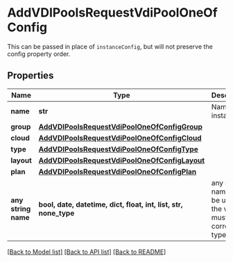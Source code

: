 # AddVDIPoolsRequestVdiPoolOneOfConfig

This can be passed in place of `instanceConfig`, but will not preserve the config property order.

## Properties
Name | Type | Description | Notes
------------ | ------------- | ------------- | -------------
**name** | **str** | Name of instance | 
**group** | [**AddVDIPoolsRequestVdiPoolOneOfConfigGroup**](AddVDIPoolsRequestVdiPoolOneOfConfigGroup.md) |  | 
**cloud** | [**AddVDIPoolsRequestVdiPoolOneOfConfigCloud**](AddVDIPoolsRequestVdiPoolOneOfConfigCloud.md) |  | 
**type** | [**AddVDIPoolsRequestVdiPoolOneOfConfigType**](AddVDIPoolsRequestVdiPoolOneOfConfigType.md) |  | 
**layout** | [**AddVDIPoolsRequestVdiPoolOneOfConfigLayout**](AddVDIPoolsRequestVdiPoolOneOfConfigLayout.md) |  | 
**plan** | [**AddVDIPoolsRequestVdiPoolOneOfConfigPlan**](AddVDIPoolsRequestVdiPoolOneOfConfigPlan.md) |  | 
**any string name** | **bool, date, datetime, dict, float, int, list, str, none_type** | any string name can be used but the value must be the correct type | [optional]

[[Back to Model list]](../README.md#documentation-for-models) [[Back to API list]](../README.md#documentation-for-api-endpoints) [[Back to README]](../README.md)


